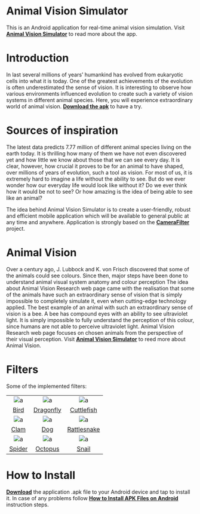 Animal Vision Simulator
==============

This is an Android application for real-time animal vision simulation.
Visit **[Animal Vision Simulator](http://mmichal.com/pages/Animal_Vision_Simulator.html)** to read more about the app.

# Introduction

In last several millions of years’ humankind has evolved from eukaryotic cells into what it is today. One of the greatest achievements of the evolution is often underestimated the sense of vision. It is interesting to observe how various environments influenced evolution to create such a variety of vision systems in different animal species. Here, you will experience extraordinary world of animal vision. **[Download the apk](https://github.com/mmichal9/Animal_Vision_Simulator/tree/master/apk/Animal_Vision_Simulator.apk)** to have a try.

# Sources of inspiration

The latest data predicts 7.77 million of different animal species living on the earth today. It is thrilling how many of them we have not even discovered yet and how little we know about those that we can see every day. It is clear, however, how crucial it proves to be for an animal to have shaped, over millions of years of evolution, such a tool as vision. For most of us, it is extremely hard to imagine a life without the ability to see. But do we ever wonder how our everyday life would look like without it? Do we ever think how it would be not to see? Or how amazing is the idea of being able to see like an animal? 

The idea behind Animal Vision Simulator is to create a user-friendly, robust and efficient mobile application which will be available to general public at any time and anywhere. 
Application is strongly based on the **[CameraFilter](https://github.com/nekocode/CameraFilter)** project. 

# Animal Vision

Over a century ago, J. Lubbock and K. von Frisch discovered that some of the animals could see colours. Since then, major steps have been done to understand animal visual system anatomy and colour perception 
The idea about Animal Vision Research web page came with the realisation that some of the animals have such an extraordinary sense of vision that is simply impossible to completely simulate it, even when cutting-edge technology applied. The best example of an animal with such an extraordinary sense of vision is a bee. A bee has compound eyes with an ability to see ultraviolet light. It is simply impossible to fully understand the perception of this colour, since humans are not able to perceive ultraviolet light. Animal Vision Research web page focuses on chosen animals from the perspective of their visual perception.
Visit **[Animal Vision Simulator](http://mmichal.com/pages/Animal_resources.html)** to reed more about Animal Vision.

# Filters

Some of the implemented filters:

|  |  |  |
|:-:|:-:|:-:|
| ![a](art/Bird_2.png) | ![a](art/Dragonfly_2.png) | ![a](art/Cuttlefish_2.png) |
| [Bird](https://www.shadertoy.com/) | [Dragonfly](https://www.shadertoy.com/) | [Cuttlefish](https://www.shadertoy.com/) |
| ![a](art/Clam_2.png) | ![a](art/Dog_2.png) | ![a](art/Rattlesnake_2.png) | 
| [Clam](https://www.shadertoy.com/) | [Dog](https://www.shadertoy.com/) | [Rattlesnake](https://www.shadertoy.com/) |
|![a](art/Spider_2.png) |![a](art/Octopuc_2.gif) |![a](art/Snail_2.png) |
|[Spider](https://www.shadertoy.com/) | [Octopus](https://www.shadertoy.com/) | [Snail](https://www.shadertoy.com/) |



# How to Install

**[Download](https://github.com/mmichal9/Animal_Vision_Simulator/tree/master/apk/Animal_Vision_Simulator.apk)** the application .apk file to your Android device and tap to install it. 
In case of any problems follow **[How to Install APK Files on Android](https://www.wikihow.tech/Install-APK-Files-on-Android)** instruction steps.
